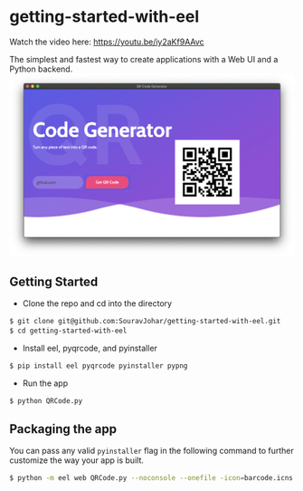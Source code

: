 # getting-started-with-eel

Watch the video here: https://youtu.be/iy2aKf9AAvc

The simplest and fastest way to create applications with a Web UI and a Python backend.
![](ui_sample.png)


## Getting Started
- Clone the repo and cd into the directory
```sh
$ git clone git@github.com:SouravJohar/getting-started-with-eel.git
$ cd getting-started-with-eel
```

- Install eel, pyqrcode, and pyinstaller

```sh
$ pip install eel pyqrcode pyinstaller pypng
```

- Run the app

```sh
$ python QRCode.py
```

## Packaging the app
You can pass any valid `pyinstaller` flag in the following command to further customize the way your app is built.
```sh
$ python -m eel web QRCode.py --noconsole --onefile -icon=barcode.icns
```
